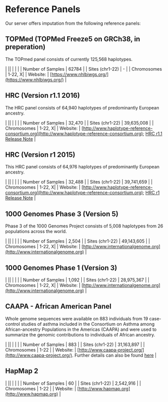# Reference Panels

Our server offers imputation from the following reference panels:


## TOPMed (TOPMed Freeze5 on GRCh38, in preperation)

The TOPmed panel consists of currently 125,568 haplotypes.

| ||
| | |
| Number of Samples | 62784 |
| Sites (chr1-22) | - |
| Chromosomes | 1-22, X|
| Website: | [https://www.nhlbiwgs.org/](https://www.nhlbiwgs.org/) |

## HRC (Version r1.1 2016)

The HRC panel consists of 64,940 haplotypes of predominantly European ancestry.

| ||
| | |
| Number of Samples | 32,470 |
| Sites (chr1-22) | 39,635,008 |
| Chromosomes | 1-22, X|
| Website: | [http://www.haplotype-reference-consortium.org](http://www.haplotype-reference-consortium.org); [HRC r1.1 Release Note](https://imputationserver.sph.umich.edu/start.html#!pages/hrc-r1.1) |


## HRC (Version r1 2015)

This HRC panel consists of 64,976 haplotypes of predominantly European ancestry.

| ||
| | |
| Number of Samples | 32,488 |
| Sites (chr1-22) | 39,741,659 |
| Chromosomes | 1-22, X|
| Website: | [http://www.haplotype-reference-consortium.org](http://www.haplotype-reference-consortium.org); [HRC r1 Release Note](https://imputationserver.sph.umich.edu/start.html#!pages/hrc) |


## 1000 Genomes Phase 3 (Version 5)

Phase 3 of the 1000 Genomes Project consists of 5,008 haplotypes from 26 populations across the world.

| ||
| | |
| Number of Samples | 2,504 |
| Sites (chr1-22) | 49,143,605 |
| Chromosomes | 1-22, X|
| Website: | [http://www.internationalgenome.org](http://www.internationalgenome.org) |



## 1000 Genomes Phase 1 (Version 3)

| ||
| | |
| Number of Samples | 1,092 |
| Sites (chr1-22) | 28,975,367 |
| Chromosomes | 1-22, X|
| Website: | [http://www.internationalgenome.org](http://www.internationalgenome.org) |

## CAAPA - African American Panel

Whole genome sequences were available on 883 individuals from 19 case-control studies of asthma included in the Consortium on Asthma among African-ancestry Populations in the Americas (CAAPA) and were used to summarize the genomic contributions to individuals of African ancestry.

| ||
| | |
| Number of Samples | 883 |
| Sites (chr1-22) | 31,163,897 |
| Chromosomes | 1-22 |
| Website: | [http://www.caapa-project.org/](http://www.caapa-project.org/). Further details can also be found [here](https://imputationserver.sph.umich.edu/start.html#!pages/caapa) |

## HapMap 2

| ||
| | |
| Number of Samples | 60 |
| Sites (chr1-22) | 2,542,916 |
| Chromosomes | 1-22 |
| Website: | [http://www.hapmap.org](http://www.hapmap.org) |
